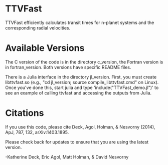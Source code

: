 TTVFast
=======

TTVFast efficiently calculates transit times for n-planet systems and the corresponding radial velocities.


Available Versions
=======

The C version of the code is in the directory c_version, the Fortran version is in fortran_version. Both versions have specific README files.

There is a Julia interface in the directory jl_version.  First, you must create libttvfast.so (e.g., "cd jl_version; source compile_libttvfast.cmd" on Linux).  Once you've done this, start julia and type
'include("TTVFast_demo.jl")' to see an example of calling ttvfast and accessing the outputs from Julia.

Citations
=======
If you use this code, please cite Deck, Agol, Holman, & Nesvorny (2014), ApJ, 787, 132, arXiv:1403.1895. 



Please check back for updates to ensure that you are using the latest version.

-Katherine Deck, Eric Agol, Matt Holman, & David Nesvorny
